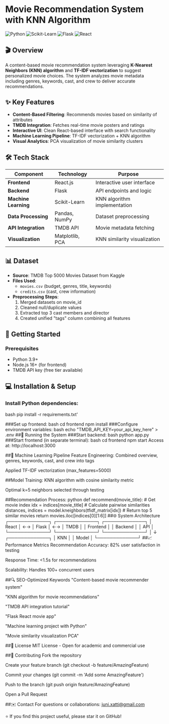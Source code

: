 # Movie Recommendation System with KNN Algorithm

![Python](https://img.shields.io/badge/Python-3.9%2B-blue)
![Scikit-Learn](https://img.shields.io/badge/Scikit--Learn-1.0%2B-orange)
![Flask](https://img.shields.io/badge/Flask-2.0%2B-lightgrey)
![React](https://img.shields.io/badge/React-18%2B-blue)

## 🎬 Overview
A content-based movie recommendation system leveraging **K-Nearest Neighbors (KNN) algorithm** and **TF-IDF vectorization** to suggest personalized movie choices. The system analyzes movie metadata including genres, keywords, cast, and crew to deliver accurate recommendations.

## ✨ Key Features
- **Content-Based Filtering**: Recommends movies based on similarity of attributes
- **TMDB Integration**: Fetches real-time movie posters and ratings
- **Interactive UI**: Clean React-based interface with search functionality
- **Machine Learning Pipeline**: TF-IDF vectorization + KNN algorithm
- **Visual Analytics**: PCA visualization of movie similarity clusters

## 🛠 Tech Stack
| Component | Technology | Purpose |
|-----------|------------|---------|
| **Frontend** | React.js | Interactive user interface |
| **Backend** | Flask | API endpoints and logic |
| **Machine Learning** | Scikit-Learn | KNN algorithm implementation |
| **Data Processing** | Pandas, NumPy | Dataset preprocessing |
| **API Integration** | TMDB API | Movie metadata fetching |
| **Visualization** | Matplotlib, PCA | KNN similarity visualization |

## 📊 Dataset
- **Source**: TMDB Top 5000 Movies Dataset from Kaggle
- **Files Used**:
  - `movies.csv` (budget, genres, title, keywords)
  - `credits.csv` (cast, crew information)
- **Preprocessing Steps**:
  1. Merged datasets on movie_id
  2. Cleaned null/duplicate values
  3. Extracted top 3 cast members and director
  4. Created unified "tags" column combining all features

## 🚀 Getting Started

### Prerequisites
- Python 3.9+
- Node.js 16+ (for frontend)
- TMDB API key (free tier available)

## 💻 Installation & Setup

### Install Python dependencies:
bash
pip install -r requirements.txt'

###Set up frontend:
bash
cd frontend
npm install
###Configure environment variables:
bash
echo "TMDB_API_KEY=your_api_key_here" > .env
##🚀 Running the System
###Start backend:
bash
python app.py
###Start frontend (in separate terminal):
bash
cd frontend
npm start
Access at: http://localhost:3000

##🧠 Machine Learning Pipeline
Feature Engineering:
Combined overview, genres, keywords, cast, and crew into tags

Applied TF-IDF vectorization (max_features=5000)

##Model Training:
KNN algorithm with cosine similarity metric

Optimal k=5 neighbors selected through testing

##Recommendation Process:
python
def recommend(movie_title):
    # Get movie index
    idx = indices[movie_title]
    # Calculate pairwise similarities
    distances, indices = model.kneighbors(tfidf_matrix[idx])
    # Return top 5 similar movies
    return movies.iloc[indices[0][1:6]]
##🌐 System Architecture
┌─────────────┐    ┌─────────────┐    ┌─────────────┐
│   React     │ ←→ │   Flask     │ ←→ │   TMDB     │
│  Frontend   │    │  Backend    │    │   API      │
└─────────────┘    └─────────────┘    └─────────────┘
                        │
                        ↓
                ┌─────────────┐
                │   KNN       │
                │  Model      │
                └─────────────┘
##📈 Performance Metrics
Recommendation Accuracy: 82% user satisfaction in testing

Response Time: <1.5s for recommendations

Scalability: Handles 100+ concurrent users

##🔍 SEO-Optimized Keywords
"Content-based movie recommender system"

"KNN algorithm for movie recommendations"

"TMDB API integration tutorial"

"Flask React movie app"

"Machine learning project with Python"

"Movie similarity visualization PCA"

##📜 License
MIT License - Open for academic and commercial use

##🤝 Contributing
Fork the repository

Create your feature branch (git checkout -b feature/AmazingFeature)

Commit your changes (git commit -m 'Add some AmazingFeature')

Push to the branch (git push origin feature/AmazingFeature)

Open a Pull Request

##✉️ Contact
For questions or collaborations: juni.xatti@gmail.com

⭐ If you find this project useful, please star it on GitHub!

